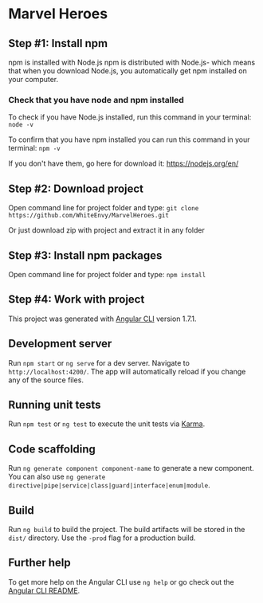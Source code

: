 # Marvel Heroes

## Step #1: Install npm

npm is installed with Node.js
npm is distributed with Node.js- which means that when you download Node.js, you automatically get npm installed on your computer.

### Check that you have node and npm installed
To check if you have Node.js installed, run this command in your terminal: `node -v`

To confirm that you have npm installed you can run this command in your terminal: `npm -v`

If you don't have them, go here for download it: https://nodejs.org/en/

## Step #2: Download project

Open command line for project folder and type: `git clone https://github.com/WhiteEnvy/MarvelHeroes.git`

Or just download zip with project and extract it in any folder

## Step #3: Install npm packages

Open command line for project folder and type: `npm install`

## Step #4: Work with project

This project was generated with [Angular CLI](https://github.com/angular/angular-cli) version 1.7.1.

## Development server

Run `npm start` or `ng serve` for a dev server. Navigate to `http://localhost:4200/`. The app will automatically reload if you change any of the source files.

## Running unit tests

Run `npm test` or `ng test` to execute the unit tests via [Karma](https://karma-runner.github.io).

## Code scaffolding

Run `ng generate component component-name` to generate a new component. You can also use `ng generate directive|pipe|service|class|guard|interface|enum|module`.

## Build

Run `ng build` to build the project. The build artifacts will be stored in the `dist/` directory. Use the `-prod` flag for a production build.

## Further help

To get more help on the Angular CLI use `ng help` or go check out the [Angular CLI README](https://github.com/angular/angular-cli/blob/master/README.md).
